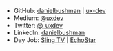 - GitHub: [danielbushman](https://github.com/danielbushman) | [ux-dev](https://github.com/ux-dev)
- Medium: [@uxdev](https://medium.com/@uxdev)
- Twitter: [@_uxdev](https://twitter.com/_uxdev)
- LinkedIn:  [danielbushman](www.linkedin.com/in/danielbushman)
- Day Job: [Sling TV](http://sling.com) | [EchoStar](http://echostar.com/)

